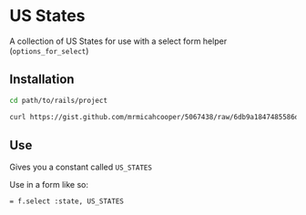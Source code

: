 # US States
A collection of US States for use with a select form helper
(`options_for_select`)

## Installation

```bash
cd path/to/rails/project

curl https://gist.github.com/mrmicahcooper/5067438/raw/6db9a1847485586d35dea946e5159afe1ba11af2/us_states.rb -o app/models/us_states.rb
```

## Use

Gives you a constant called `US_STATES`

Use in a form like so:

```haml
= f.select :state, US_STATES
```

